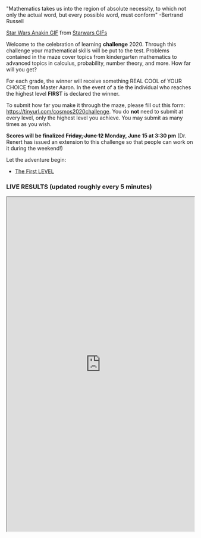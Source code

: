 "Mathematics takes us into the region of absolute necessity, to which not only the actual word, but every possible word, must conform" -Bertrand Russell 

<div class="tenor-gif-embed" data-postid="13380207" data-share-method="host" data-width="100%" data-aspect-ratio="2.4057971014492754"><a href="https://tenor.com/view/star-wars-anakin-this-is-where-the-fun-begins-gif-13380207">Star Wars Anakin GIF</a> from <a href="https://tenor.com/search/starwars-gifs">Starwars GIFs</a></div><script type="text/javascript" async src="https://tenor.com/embed.js"></script>

Welcome to the celebration of learning **challenge** 2020. Through this challenge your mathematical skills will be put to the test. Problems contained in the maze cover topics from kindergarten mathematics to advanced topics in calculus, probability, number theory, and more. How far will you get? 

For each grade, the winner will receive something REAL COOL of YOUR CHOICE from Master Aaron. In the event of a tie the individual who reaches the highest level **FIRST** is declared the winner.   

To submit how far you make it through the maze, please fill out this form: <a href="https://tinyurl.com/cosmos2020challenge">https://tinyurl.com/cosmos2020challenge</a>. You do **not** need to submit at every level, only the highest level you achieve. You may submit as many times as you wish. 

**Scores will be finalized ~~Friday, June 12~~ Monday, June 15 at 3:30 pm** (Dr. Renert has issued an extension to this challenge so that people can work on it during the weekend!)

Let the adventure begin: 
* [The First LEVEL](DTFE0Q9.md)

### LIVE RESULTS (updated roughly every 5 minutes)
<iframe src="https://docs.google.com/spreadsheets/d/e/2PACX-1vTSABs1JVTTg8JbCOBBjTgiqY2lKcqSKFaBHxG7nON6b377Biyf1AMu47zkuyOemIqtrQ7i-0KtZ_2p/pubhtml?gid=904580779&amp;single=true&amp;widget=true&amp;headers=false" width="100%" height = "900"></iframe>



 

